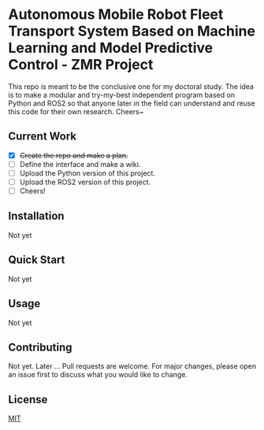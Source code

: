 # Autonomous Mobile Robot Fleet Transport System Based on Machine Learning and Model Predictive Control - ZMR Project
This repo is meant to be the conclusive one for my doctoral study. The idea is to make a modular and try-my-best independent program based on Python and ROS2 so that anyone later in the field can understand and reuse this code for their own research. Cheers~

## Current Work
- [x] ~~Create the repo and make a plan.~~
- [ ] Define the interface and make a wiki.
- [ ] Upload the Python version of this project.
- [ ] Upload the ROS2 version of this project.
- [ ] Cheers!

## Installation
Not yet

## Quick Start
Not yet

## Usage
Not yet

## Contributing
Not yet. Later ...
Pull requests are welcome. For major changes, please open an issue first to discuss what you would like to change.

## License
[MIT](https://choosealicense.com/licenses/mit/)
